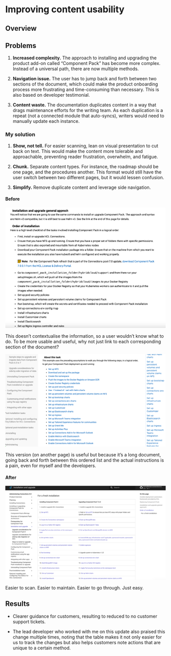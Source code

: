 # Improving content usability

## Overview

## Problems

1. **Increased complexity.** The approach to installing and upgrading the product add-on called “Component Pack” has become more complex. Instead of a universal path, there are now multiple methods. 

2. **Navigation issue.** The user has to jump back and forth between two sections of the document, which could make the product onboarding process more frustrating and time-consuming than necessary. This is also based on developer testimonial.

3. **Content waste.** The documentation duplicates content in a way that drags maintenance efforts for the writing team. As each duplication is a repeat (not a connected module that auto-syncs), writers would need to manually update each instance.

### My solution

1. **Show, not tell.** For easier scanning, lean on visual presentation to cut back on text. This would make the content more tolerable and approachable, preventing reader frustration, overwhelm, and fatigue. 

2. **Chunk.** Separate content types. For instance, the roadmap should be one page, and the procedures another. This format would still have the user switch between two different pages, but it would lessen confusion.

3. **Simplify.** Remove duplicate content and leverage side navigation.

#### Before

![Screenshot of step-by-step list](before-1.png)

This doesn’t contextualise the information, so a user wouldn’t know what to do. To be more usable and useful, why not just link to each corresponding section of the document?

![Screenshot of table](before-2.png)

This version (on another page) is useful but because it’s a long document, going back and forth between this ordered list and the actual instructions is a pain, even for myself and the developers.

#### After

![Screenshot of revised guide](table-after.png)

Easier to scan. Easier to maintain. Easier to go through. Just easy.

## Results

- Clearer guidance for customers, resulting to reduced to no customer support tickets.

- The lead developer who worked with me on this update also praised this change multiple times, noting that the table makes it not only easier for us to track the changes but also helps customers note actions that are unique to a certain method.
